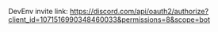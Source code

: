 DevEnv invite link:
https://discord.com/api/oauth2/authorize?client_id=1071516990348460033&permissions=8&scope=bot